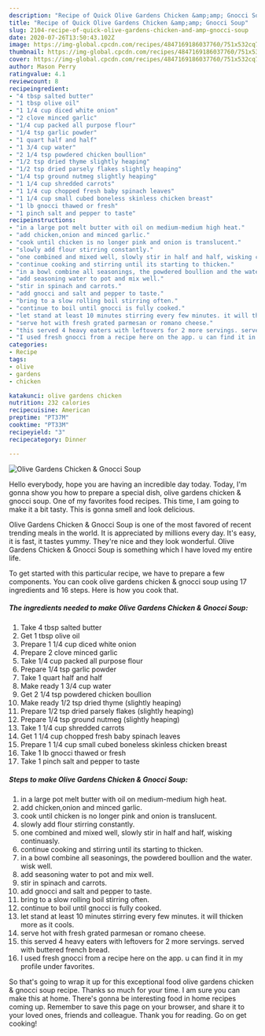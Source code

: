 ```yaml
---
description: "Recipe of Quick Olive Gardens Chicken &amp;amp; Gnocci Soup"
title: "Recipe of Quick Olive Gardens Chicken &amp;amp; Gnocci Soup"
slug: 2104-recipe-of-quick-olive-gardens-chicken-and-amp-gnocci-soup
date: 2020-07-26T13:50:43.102Z
image: https://img-global.cpcdn.com/recipes/4847169186037760/751x532cq70/olive-gardens-chicken-gnocci-soup-recipe-main-photo.jpg
thumbnail: https://img-global.cpcdn.com/recipes/4847169186037760/751x532cq70/olive-gardens-chicken-gnocci-soup-recipe-main-photo.jpg
cover: https://img-global.cpcdn.com/recipes/4847169186037760/751x532cq70/olive-gardens-chicken-gnocci-soup-recipe-main-photo.jpg
author: Mason Perry
ratingvalue: 4.1
reviewcount: 8
recipeingredient:
- "4 tbsp salted butter"
- "1 tbsp olive oil"
- "1 1/4 cup diced white onion"
- "2 clove minced garlic"
- "1/4 cup packed all purpose flour"
- "1/4 tsp garlic powder"
- "1 quart half and half"
- "1 3/4 cup water"
- "2 1/4 tsp powdered chicken boullion"
- "1/2 tsp dried thyme slightly heaping"
- "1/2 tsp dried parsely flakes slightly heaping"
- "1/4 tsp ground nutmeg slightly heaping"
- "1 1/4 cup shredded carrots"
- "1 1/4 cup chopped fresh baby spinach leaves"
- "1 1/4 cup small cubed boneless skinless chicken breast"
- "1 lb gnocci thawed or fresh"
- "1 pinch salt and pepper to taste"
recipeinstructions:
- "in a large pot melt butter with oil on medium-medium high heat."
- "add chicken,onion and minced garlic."
- "cook until chicken is no longer pink and onion is translucent."
- "slowly add flour stirring constantly."
- "one combined and mixed well, slowly stir in half and half, wisking continuasly."
- "continue cooking and stirring until its starting to thicken."
- "in a bowl combine all seasonings, the powdered boullion and the water. wisk well."
- "add seasoning water to pot and mix well."
- "stir in spinach and carrots."
- "add gnocci and salt and pepper to taste."
- "bring to a slow rolling boil stirring often."
- "continue to boil until gnocci is fully cooked."
- "let stand at least 10 minutes stirring every few minutes. it will thicken more as it cools."
- "serve hot with fresh grated parmesan or romano cheese."
- "this served 4 heavy eaters with leftovers for 2 more servings. served with buttered french bread."
- "I used fresh gnocci from a recipe here on the app. u can find it in my profile under favorites."
categories:
- Recipe
tags:
- olive
- gardens
- chicken

katakunci: olive gardens chicken 
nutrition: 232 calories
recipecuisine: American
preptime: "PT37M"
cooktime: "PT33M"
recipeyield: "3"
recipecategory: Dinner

---
```



![Olive Gardens Chicken &amp; Gnocci Soup](https://img-global.cpcdn.com/recipes/4847169186037760/751x532cq70/olive-gardens-chicken-gnocci-soup-recipe-main-photo.jpg)

Hello everybody, hope you are having an incredible day today. Today, I'm gonna show you how to prepare a special dish, olive gardens chicken &amp; gnocci soup. One of my favorites food recipes. This time, I am going to make it a bit tasty. This is gonna smell and look delicious.

Olive Gardens Chicken &amp; Gnocci Soup is one of the most favored of recent trending meals in the world. It is appreciated by millions every day. It's easy, it is fast, it tastes yummy. They're nice and they look wonderful. Olive Gardens Chicken &amp; Gnocci Soup is something which I have loved my entire life.




To get started with this particular recipe, we have to prepare a few components. You can cook olive gardens chicken &amp; gnocci soup using 17 ingredients and 16 steps. Here is how you cook that.

<!--inarticleads1-->

##### The ingredients needed to make Olive Gardens Chicken &amp; Gnocci Soup:

1. Take 4 tbsp salted butter
1. Get 1 tbsp olive oil
1. Prepare 1 1/4 cup diced white onion
1. Prepare 2 clove minced garlic
1. Take 1/4 cup packed all purpose flour
1. Prepare 1/4 tsp garlic powder
1. Take 1 quart half and half
1. Make ready 1 3/4 cup water
1. Get 2 1/4 tsp powdered chicken boullion
1. Make ready 1/2 tsp dried thyme (slightly heaping)
1. Prepare 1/2 tsp dried parsely flakes (slightly heaping)
1. Prepare 1/4 tsp ground nutmeg (slightly heaping)
1. Take 1 1/4 cup shredded carrots
1. Get 1 1/4 cup chopped fresh baby spinach leaves
1. Prepare 1 1/4 cup small cubed boneless skinless chicken breast
1. Take 1 lb gnocci thawed or fresh
1. Take 1 pinch salt and pepper to taste




<!--inarticleads2-->

##### Steps to make Olive Gardens Chicken &amp; Gnocci Soup:

1. in a large pot melt butter with oil on medium-medium high heat.
1. add chicken,onion and minced garlic.
1. cook until chicken is no longer pink and onion is translucent.
1. slowly add flour stirring constantly.
1. one combined and mixed well, slowly stir in half and half, wisking continuasly.
1. continue cooking and stirring until its starting to thicken.
1. in a bowl combine all seasonings, the powdered boullion and the water. wisk well.
1. add seasoning water to pot and mix well.
1. stir in spinach and carrots.
1. add gnocci and salt and pepper to taste.
1. bring to a slow rolling boil stirring often.
1. continue to boil until gnocci is fully cooked.
1. let stand at least 10 minutes stirring every few minutes. it will thicken more as it cools.
1. serve hot with fresh grated parmesan or romano cheese.
1. this served 4 heavy eaters with leftovers for 2 more servings. served with buttered french bread.
1. I used fresh gnocci from a recipe here on the app. u can find it in my profile under favorites.




So that's going to wrap it up for this exceptional food olive gardens chicken &amp; gnocci soup recipe. Thanks so much for your time. I am sure you can make this at home. There's gonna be interesting food in home recipes coming up. Remember to save this page on your browser, and share it to your loved ones, friends and colleague. Thank you for reading. Go on get cooking!
